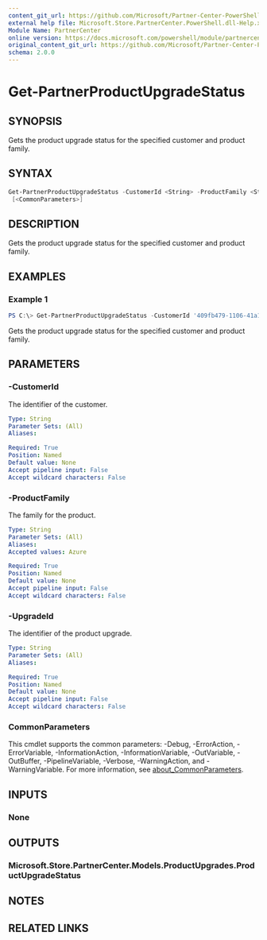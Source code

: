 ```yaml
---
content_git_url: https://github.com/Microsoft/Partner-Center-PowerShell/blob/master/docs/help/Get-PartnerProductUpgradeStatus.md
external help file: Microsoft.Store.PartnerCenter.PowerShell.dll-Help.xml
Module Name: PartnerCenter
online version: https://docs.microsoft.com/powershell/module/partnercenter/Get-PartnerProductUpgradeStatus
original_content_git_url: https://github.com/Microsoft/Partner-Center-PowerShell/blob/master/docs/help/Get-PartnerProductUpgradeStatus.md
schema: 2.0.0
---
```


# Get-PartnerProductUpgradeStatus

## SYNOPSIS
Gets the product upgrade status for the specified customer and product family.

## SYNTAX

```powershell
Get-PartnerProductUpgradeStatus -CustomerId <String> -ProductFamily <String> -UpgradeId <String>
 [<CommonParameters>]
```

## DESCRIPTION
Gets the product upgrade status for the specified customer and product family.

## EXAMPLES

### Example 1
```powershell
PS C:\> Get-PartnerProductUpgradeStatus -CustomerId '409fb479-1106-41a1-91be-0ae69e880a20' -ProductFamily Azure -UpgradeId '42d075a4-bfe7-43e7-af6d-7c68a57edcb4'
```

Gets the product upgrade status for the specified customer and product family.

## PARAMETERS

### -CustomerId
The identifier of the customer.

```yaml
Type: String
Parameter Sets: (All)
Aliases:

Required: True
Position: Named
Default value: None
Accept pipeline input: False
Accept wildcard characters: False
```

### -ProductFamily
The family for the product.

```yaml
Type: String
Parameter Sets: (All)
Aliases:
Accepted values: Azure

Required: True
Position: Named
Default value: None
Accept pipeline input: False
Accept wildcard characters: False
```

### -UpgradeId
The identifier of the product upgrade.

```yaml
Type: String
Parameter Sets: (All)
Aliases:

Required: True
Position: Named
Default value: None
Accept pipeline input: False
Accept wildcard characters: False
```

### CommonParameters
This cmdlet supports the common parameters: -Debug, -ErrorAction, -ErrorVariable, -InformationAction, -InformationVariable, -OutVariable, -OutBuffer, -PipelineVariable, -Verbose, -WarningAction, and -WarningVariable. For more information, see [about_CommonParameters](http://go.microsoft.com/fwlink/?LinkID=113216).

## INPUTS

### None

## OUTPUTS

### Microsoft.Store.PartnerCenter.Models.ProductUpgrades.ProductUpgradeStatus

## NOTES

## RELATED LINKS
